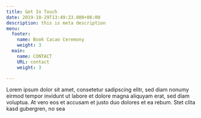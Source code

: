 ```yaml
---
title: Get In Touch
date: 2019-10-29T13:49:23.000+06:00
description: this is meta description
menu:
  footer:
    name: Book Cacao Ceremony
    weight: 3
  main:
    name: CONTACT
    URL: contact
    weight: 3

---
```

Lorem ipsum dolor sit amet, consetetur sadipscing elitr, sed diam nonumy eirmod tempor invidunt ut labore et dolore magna aliquyam erat, sed diam voluptua. At vero eos et accusam et justo duo dolores et ea rebum. Stet clita kasd gubergren, no sea